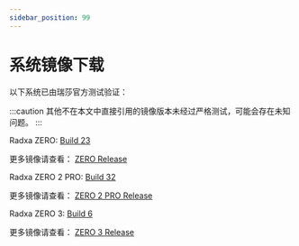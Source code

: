 ```yaml
---
sidebar_position: 99
---
```


# 系统镜像下载

以下系统已由瑞莎官方测试验证：

:::caution
其他不在本文中直接引用的镜像版本未经过严格测试，可能会存在未知问题。
:::

<Tabs queryString="product">

<TabItem value="ZERO">

Radxa ZERO: [Build 23](https://github.com/radxa-build/radxa-zero/releases/download/b23/radxa-zero_debian_bullseye_kde_b23.img.xz)

更多镜像请查看： [ZERO Release](https://github.com/radxa-build/radxa-zero/releases)

</TabItem>
<TabItem value="ZERO 2 PRO">

Radxa ZERO 2 PRO: [Build 32](https://github.com/radxa-build/radxa-zero-2pro/releases/download/b32/radxa-zero-2pro_debian_bookworm_kde_b32.img.xz)

更多镜像请查看： [ZERO 2 PRO Release](https://github.com/radxa-build/radxa-zero-2pro/releases/latest)

</TabItem>
<TabItem value="ZERO 3W/E">

Radxa ZERO 3: [Build 6](https://github.com/radxa-build/radxa-zero3/releases/download/b6/radxa-zero3_debian_bullseye_xfce_b6.img.xz)

更多镜像请查看： [ZERO 3 Release](https://github.com/radxa-build/radxa-zero3/releases/latest)

</TabItem>
</Tabs>
